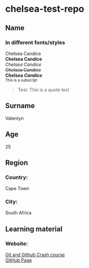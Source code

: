 # chelsea-test-repo
## Name
### In different fonts/styles
Chelsea Candice <br>
**Chelsea Candice** <br>
_Chelsea Candice_ <br>
~~Chelsea Candice~~ <br>
**Chelsea _Candice_** <br>
<sub>This is a subscript</sub> <br>
> Test: This is a quote text <br>

## Surname
Valentyn

## Age
25

## Region
### Country:
Cape Town
### City:
South Africa

## Learning material
### Website:
[Git and Github Crash course](https://www.youtube.com/watch?v=RGOj5yH7evk) <br>
[GitHub Page](https://docs.github.com/en/get-started/writing-on-github/getting-started-with-writing-and-formatting-on-github/basic-writing-and-formatting-syntax#headings)
